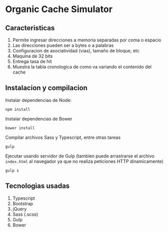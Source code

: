 # Organic Cache Simulator

## Caracteristicas
1. Permite ingresar direcciones a memoria separadas por coma o espacio
2. Las direcciones pueden ser a bytes o a palabras
3. Configuracion de asociatividad (vias), tamaño de bloque, etc
4. Maquina de 32 bits
5. Entrega tasa de hit
6. Muestra la tabla cronologica de como va variando el contenido del cache

## Instalacion y compilacion

Instalar dependencias de Node:

```
npm install
```

Instalar dependencias de Bower

```
bower install
```

Compilar archivos Sass y Typescript, entre otras tareas

```
gulp
```

Ejecutar usando servidor de Gulp (tambien puede arrastrarse el archivo ```index.html``` al navegador ya que no realiza peticiones HTTP dinamicamente)

```
gulp s
```

## Tecnologias usadas

1. Typescript
2. Bootstrap
3. jQuery
4. Sass (.scss)
5. Gulp
6. Bower